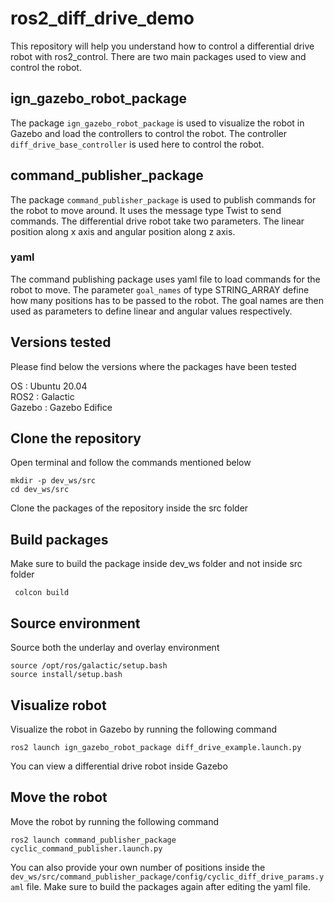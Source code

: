 # ros2_diff_drive_demo

This repository will help you understand how to control a differential drive robot with ros2_control. There are two main packages used to view and control the robot.  

## ign_gazebo_robot_package

The package ```ign_gazebo_robot_package``` is used to visualize the robot in Gazebo and load the controllers to control the robot. The controller ```diff_drive_base_controller``` is used here to control the robot.  

## command_publisher_package

The package ```command_publisher_package``` is used to publish commands for the robot to move around. It uses the message type Twist to send commands. The differential drive robot take two parameters. The linear position along x axis and angular position along z axis.

### yaml

The command publishing package uses yaml file to load commands for the robot to move. The parameter ```goal_names``` of type STRING_ARRAY define how many positions has to be passed to the robot. The goal names are then used as parameters to define linear and angular values respectively.

## Versions tested

Please find below the versions where the packages have been tested

OS : Ubuntu 20.04 \
ROS2 : Galactic \
Gazebo : Gazebo Edifice

## Clone the repository

Open terminal and follow the commands mentioned below

```shell
mkdir -p dev_ws/src
cd dev_ws/src
```

 Clone the packages of the repository inside the src folder

 ## Build packages

 Make sure to build the package inside dev_ws folder and not inside src folder

```shell
 colcon build
 ```

 ## Source environment

 Source both the underlay and overlay environment

 ```shell
 source /opt/ros/galactic/setup.bash
 source install/setup.bash
 ```

 ## Visualize robot

 Visualize the robot in Gazebo by running the following command

 ```shell
 ros2 launch ign_gazebo_robot_package diff_drive_example.launch.py
 ```

 You can view a differential drive robot inside Gazebo

 ## Move the robot

 Move the robot by running the following command

 ```shell
 ros2 launch command_publisher_package cyclic_command_publisher.launch.py
 ```

 You can also provide your own number of positions inside the ```dev_ws/src/command_publisher_package/config/cyclic_diff_drive_params.yaml``` file. Make sure to build the packages again after editing the yaml file.
